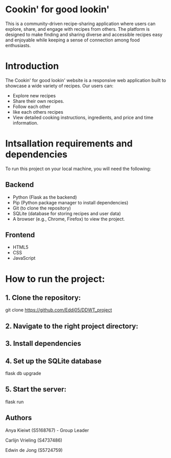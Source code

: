 # Cookin' for good lookin'

This is a community-driven recipe-sharing application where users can explore, share, and engage with recipes from others. The platform is designed to make finding and sharing diverse and accessible recipes easy and enjoyable while keeping a sense of connection among food enthusiasts.

# Introduction

The Cookin' for good lookin' website is a responsive web application built to showcase a wide variety of recipes. Our users can:
- Explore new recipes
- Share their own recipes.
- Follow each other
- like each others recipes
- View detailed cooking instructions, ingredients, and price and time information.

# Intsallation requirements and dependencies

To run this project on your local machine, you will need the following:

## Backend
- Python (Flask as the backend)
- Pip (Python package manager to install dependencies)
- Git (to clone the repository)
- SQLite (database for storing recipes and user data)
- A browser (e.g., Chrome, Firefox) to view the project.

## Frontend
- HTML5
- CSS
- JavaScript

# How to run the project:

## 1. Clone the repository:
git clone https://github.com/Eddj05/DDWT_project

## 2. Navigate to the right project directory:

## 3. Install dependencies

## 4. Set up the SQLite database
flask db upgrade

## 5. Start the server:
flask run

## Authors
Anya Kieiwt (S5168767) - Group Leader

Carlijn Vrieling (S4737486)

Edwin de Jong (S5724759)


